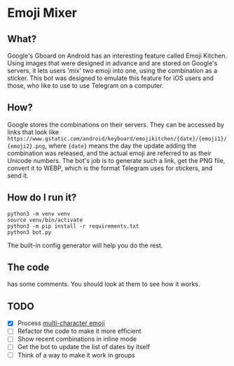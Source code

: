 # Emoji Mixer 

## What?

Google's Gboard on Android has an interesting feature called Emoji Kitchen. Using images that were designed in advance and are stored on Google's servers, it lets users 'mix' two emoji into one, using the combination as a sticker. This bot was designed to emulate this feature for iOS users and those, who like to use to use Telegram on a computer.

## How?

Google stores the combinations on their servers. They can be accessed by links that look like `https://www.gstatic.com/android/keyboard/emojikitchen/{date}/{emoji1}/{emoji2}.png`, where `{date}` means the day the update adding the combination was released, and the actual emoji are referred to as their Unicode numbers. The bot's job is to generate such a link, get the PNG file, convert it to WEBP, which is the format Telegram uses for stickers, and send it.

## How do I run it?
```
python3 -m venv venv
source venv/bin/activate
python3 -m pip install -r requirements.txt
python3 bot.py
```
The built-in config generator will help you do the rest.

## The code
has some comments. You should look at them to see how it works.

## TODO
- [x] Process [multi-character emoji](https://emojipedia.org/variation-selector-16/)
- [ ] Refactor the code to make it more efficient
- [ ] Show recent combinations in inline mode
- [ ] Get the bot to update the list of dates by itself
- [ ] Think of a way to make it work in groups